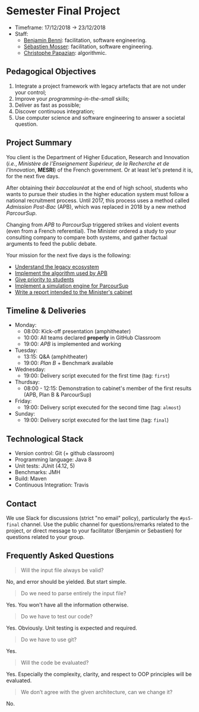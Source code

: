 # Semester Final Project

  * Timeframe: 17/12/2018 → 23/12/2018
  * Staff: 
  	* [Benjamin Benni](mailto:benni@i3s.unice.fr): facilitation, software engineering.
    * [Sébastien Mosser](mailto:mosser@i3s.unice.fr): facilitation, software engineering.
    * [Christophe Papazian](mailto:papazian@polytech.unice.fr): algorithmic.

## Pedagogical Objectives

  1. Integrate a project framework with legacy artefacts that are not under your control;
  2. Improve your _programming-in-the-small_ skills;
  3. Deliver as fast as possible; 
  4. Discover continuous integration; 
  5. Use computer science and software engineering to answer a societal question.

## Project Summary
  
You client is the Department of Higher Education, Research and Innovation (_i.e._, _Ministère de l'Enseignement Supérieur, de la Recherche et de l'Innovation_, **MESRI**) of the French government. Or at least let's pretend it is, for the next five days.

After obtaining their _baccalauréat_ at the end of high school, students who wants to pursue their studies in the higher education system must follow a national recruitment process. Until 2017, this process uses a method called _Admission Post-Bac_ (APB), which was replaced in 2018 by a new method _ParcourSup_.

Changing from _APB_ to _ParcourSup_ triggered strikes and violent events (even from a French referential). The Minister ordered a study to your consulting company to compare both systems, and gather factual arguments to feed the public debate.

Your mission for the next five days is the following:
  
  - [Understand the legacy ecosystem](./steps/0_setup.md)
  - [Implement the algorithm used by APB](./steps/1_apb.md)
  - [Give priority to students](./steps/2_student_first.md)
  - [Implement a simulation engine for ParcourSup](./steps/3_ParcourSup.md)
  - [Write a report intended to the Minister's cabinet](./steps/4_Report.md)

## Timeline & Deliveries

  - Monday:
    - 08:00: Kick-off presentation (amphitheater)
    - 10:00: All teams declared __properly__ in GitHub Classroom
    - 19:00: _APB_ is implemented and working
  - Tuesday:
    - 13:15: Q&A (amphitheater)
    - 19:00: _Plan B_ + Benchmark available 
  - Wednesday: 
    - 19:00: Delivery script executed for the first time (tag: `first`)
  - Thurdsay:
    - 08:00 - 12:15: Demonstration to cabinet's member of the first results (APB, Plan B & ParcourSup)
  - Friday: 
    - 19:00: Delivery script executed for the second time (tag: `almost`)
  - Sunday:
    - 19:00: Delivery script executed for the last time (tag: `final`)

## Technological Stack

  * Version control: Git (+ github classroom)
  * Programming language: Java 8
  * Unit tests: JUnit (4.12, 5)
  * Benchmarks: JMH
  * Build: Maven
  * Continuous Integration: Travis


## Contact

We use Slack for discussions (strict "no email" policy), particularly the `#ps5-final` channel. Use the public channel for questions/remarks related to the project, or direct message to your facilitator (Benjamin or Sebastien) for questions related to your group.

## Frequently Asked Questions

> Will the input file always be valid?

No, and error should be yielded. But start simple.

> Do we need to parse entirely the input file?

Yes. You won't have all the information otherwise.

> Do we have to test our code?

Yes. Obviously. Unit testing is expected and required. 

> Do we have to use git?

Yes.

> Will the code be evaluated?

Yes. Especially the complexity, clarity, and respect to OOP principles will be evaluated.

> We don’t agree with the given architecture, can we change it?

No.
